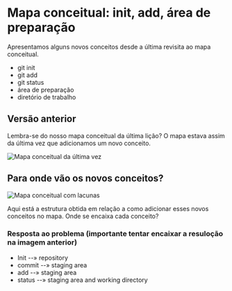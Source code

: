 # Mapa conceitual: init, add, área de preparação

Apresentamos alguns novos conceitos desde a última revisita ao mapa conceitual.

- git init
- git add
- git status
- área de preparação
- diretório de trabalho

## Versão anterior

Lembra-se do nosso mapa conceitual da última lição? O mapa estava assim da última vez que adicionamos um novo conceito.

![Mapa conceitual da última vez](https://lh5.ggpht.com/sEID_-UrxpMAWGxZeZ3wLkZLQY88K3FH7sWSRaVAslq_a3xQUpGKWJopOgTENGhilICMJsT8URIpqflutkU=s300)


## Para onde vão os novos conceitos?

![Mapa conceitual com lacunas](https://lh6.ggpht.com/5XQ4zmwFbreGMI09mMdFke4eeBBvPD7S5mcgYLcRo9KzVpvEC_AwVkvbV2QcM9uPJ_4aXaA5OoLcAWvW9w=s300#w=1800&h=1012)

Aqui está a estrutura obtida em relação a como adicionar esses novos conceitos no mapa. Onde se encaixa cada conceito?


### Resposta ao problema (importante tentar encaixar a resuloção na imagem anterior)
- Init --» repository
- commit --» staging area
- add --» staging area
- status --» staging area and working directory
